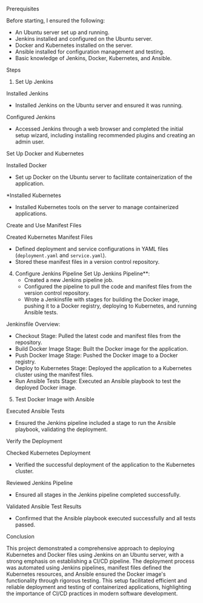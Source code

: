 Prerequisites

Before starting, I ensured the following:
- An Ubuntu server set up and running.
- Jenkins installed and configured on the Ubuntu server.
- Docker and Kubernetes installed on the server.
- Ansible installed for configuration management and testing.
- Basic knowledge of Jenkins, Docker, Kubernetes, and Ansible.

Steps

1. Set Up Jenkins

Installed Jenkins
   - Installed Jenkins on the Ubuntu server and ensured it was running.

Configured Jenkins
   - Accessed Jenkins through a web browser and completed the initial setup wizard, including installing recommended plugins and creating an admin user.

 Set Up Docker and Kubernetes

Installed Docker
   - Set up Docker on the Ubuntu server to facilitate containerization of the application.

*Installed Kubernetes
   - Installed Kubernetes tools on the server to manage containerized applications.

Create and Use Manifest Files

Created Kubernetes Manifest Files
   - Defined deployment and service configurations in YAML files (`deployment.yaml` and `service.yaml`).
   - Stored these manifest files in a version control repository.

4. Configure Jenkins Pipeline
Set Up Jenkins Pipeline**:
   - Created a new Jenkins pipeline job.
   - Configured the pipeline to pull the code and manifest files from the version control repository.
   - Wrote a Jenkinsfile with stages for building the Docker image, pushing it to a Docker registry, deploying to Kubernetes, and running Ansible tests.

Jenkinsfile Overview:
- Checkout Stage: Pulled the latest code and manifest files from the repository.
- Build Docker Image Stage: Built the Docker image for the application.
- Push Docker Image Stage: Pushed the Docker image to a Docker registry.
- Deploy to Kubernetes Stage: Deployed the application to a Kubernetes cluster using the manifest files.
- Run Ansible Tests Stage: Executed an Ansible playbook to test the deployed Docker image.

5. Test Docker Image with Ansible

 Executed Ansible Tests
   - Ensured the Jenkins pipeline included a stage to run the Ansible playbook, validating the deployment.

 Verify the Deployment

Checked Kubernetes Deployment
   - Verified the successful deployment of the application to the Kubernetes cluster.

Reviewed Jenkins Pipeline
   - Ensured all stages in the Jenkins pipeline completed successfully.

Validated Ansible Test Results
   - Confirmed that the Ansible playbook executed successfully and all tests passed.

Conclusion

This project demonstrated a comprehensive approach to deploying Kubernetes and Docker files using Jenkins on an Ubuntu server, with a strong emphasis on establishing a CI/CD pipeline. The deployment process was automated using Jenkins pipelines, manifest files defined the Kubernetes resources, and Ansible ensured the Docker image's functionality through rigorous testing. This setup facilitated efficient and reliable deployment and testing of containerized applications, highlighting the importance of CI/CD practices in modern software development.
